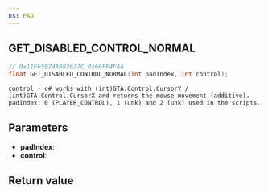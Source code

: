 ```yaml
---
ns: PAD
---
```

## GET_DISABLED_CONTROL_NORMAL

```c
// 0x11E65974A982637C 0x66FF4FAA
float GET_DISABLED_CONTROL_NORMAL(int padIndex, int control);
```

```
control - c# works with (int)GTA.Control.CursorY / (int)GTA.Control.CursorX and returns the mouse movement (additive).
padIndex: 0 (PLAYER_CONTROL), 1 (unk) and 2 (unk) used in the scripts.
```

## Parameters
* **padIndex**: 
* **control**: 

## Return value
